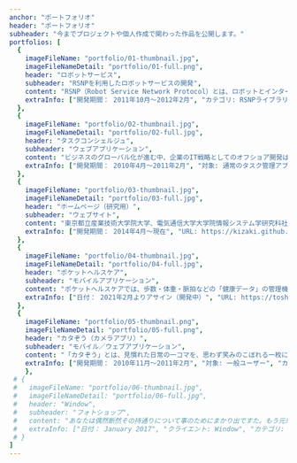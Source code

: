 ```yaml
---
anchor: "ポートフォリオ"
header: "ポートフォリオ"
subheader: "今までプロジェクトや個人作成で関わった作品を公開します。"
portfolios: [
  {
    imageFileName: "portfolio/01-thumbnail.jpg",
    imageFileNameDetail: "portfolio/01-full.png",
    header: "ロボットサービス",
    subheader: "RSNPを利用したロボットサービスの開発",
    content: "RSNP（Robot Service Network Protocol）とは、ロボットとインターネットを接続するためのオープンなプロトコルです。多種多様なロボットがインターネット上のサービスを共通に利用でき、2004年にRSi（Robot Service initiative）が策定しました。本プロジェクトでは、東京都立産業技術大学院大学（AIIT）、慶應義塾大学SFC、株式会社富士通研究所との共同研究プロジェクトとなります。",
    extraInfo: ["開発期間： 2011年10月～2012年2月", "カテゴリ: RSNPライブラリを活用したサービス開発","コミュニケーションツール： Skype, Facebook", "開発手法： アジャイル開発", "設計ツール： astah(UML作成支援ツール)", "インフラ基盤： LEGO MINDSTORMS、Android, RSNPサーバ（Windows 7）", "構成管理ツール： Subversion","開発環境：Eclipse, ADT(Android Development Tools)", "開発言語： Java(Android), サーバサイド（Java, HTML）"]
  },
  {
    imageFileName: "portfolio/02-thumbnail.jpg",
    imageFileNameDetail: "portfolio/02-full.jpg",
    header: "タスクコンシェルジュ",
    subheader: "ウェブアプリケーション",
    content: "ビジネスのグローバル化が進む中、企業のIT戦略としてのオフショア開発は今や特別なことではありません。オフショア開発の目的においても、「コスト削減」より「ビジネスのグローバル化」「海外市場開拓」「高い海外技術の活用」と多岐に渡ってきています。本プロジェクトでは、東京都立産業技術大学院大学（AIIT）とベトナム国家大学（VNU）との共同PBLを実施した成果です。ソフトウェア開発プロジェクト活動を通じて、グローバルソフトウェア開発に求められるコンピテンシーの獲得をしました。",
    extraInfo: ["開発期間： 2010年4月～2011年2月", "対象: 通常のタスク管理アプリケーションで効率化出来なかった方", "カテゴリ: ウェブアプリケーション","コミュニケーションツール： Skype, Google Group","プロジェクト管理ツール： Redmine", "開発手法： Unified Processをベースとした反復型プロセスを採用（チケット駆動開発）", "設計ツール： astah(UML作成支援ツール)", "インフラ基盤： App Engine(GCP)", "構成管理ツール： Subversion","開発環境：Eclipse", "開発言語： Java, HTML, JavaScript, CSS", "データベース： Cloud Bigtable(GCP)", "フレームワーク： Spring, Hibernate"]
  },
  {
    imageFileName: "portfolio/03-thumbnail.jpg",
    imageFileNameDetail: "portfolio/03-full.jpg",
    header: "ホームページ（研究用）",
    subheader: "ウェブサイト",
    content: "東京都立産業技術大学院大学、電気通信大学大学院情報システム学研究科社会知能情報学専攻、日本工学院八王子専門学校での研究成果を公開しています。これからも、アジャイル開発関連の研究を続け、社会に役立つ成果を発表していく予定です。",
    extraInfo: ["開発期間： 2014年4月～現在", "URL: https://kizaki.github.io/", "対象: 自分の研究成果などの公開用", "カテゴリ: ウェブサイト", "開発手法： スクラッチ開発", "インフラ基盤： GitHub Pages", "開発環境：VSCode", "開発言語： HTML, JavaScript, CSS"]
  },
  {
    imageFileName: "portfolio/04-thumbnail.jpg",
    imageFileNameDetail: "portfolio/04-full.jpg",
    header: "ポケットヘルスケア",
    subheader: "モバイルアプリケーション",
    content: "ポケットヘルスケアでは、歩数・体重・脈拍などの「健康データ」の管理機能や、健康データと健康診断・採血検査の結果データをもとに生活習慣病の発症リスク度を提示する「健康スコア」、利用者が自覚症状を複数の質問に回答することで適切な受診先を提示する「AI受診相談」、近隣の医療機関情報を提示する「医療機関検索」の機能などをパートナー企業と連携し、提供します。これにより、日頃の健康管理が本アプリ1つで可能になります。また、都公募事業での利用実績を踏まえ、2021年4月以降、本アプリの商用提供を目指しています。",
    extraInfo: ["日付： 2021年2月よりアサイン（開発中）", "URL: https://toshima.lg.healthcare.auone.jp/", "カテゴリ: モバイルアプリケーション", "提供会社： KDDI株式会社"]
  },
  {
    imageFileName: "portfolio/05-thumbnail.png",
    imageFileNameDetail: "portfolio/05-full.png",
    header: "カタぞう（カメラアプリ）",
    subheader: "モバイル／ウェブアプリケーション",
    content: "「カタぞう」とは、見慣れた日常の一コマを、思わず笑みのこぼれる一枚に変えられる簡単・シンプルなカメラアプリです。お気に入りのテンプレートを使って、面白い写真を簡単に撮影できます。（2017年サービス終了）",
    extraInfo: ["開発期間： 2010年11月～2011年2月", "対象: 一般ユーザー", "カテゴリ: モバイルアプリ、ウェブシステム", "開発手法： ウォーターフォール開発", "設計ツール： astah(UML作成支援ツール)", "インフラ基盤： Linux, Apache", "開発環境：Eclipse, テキストエディタ", "開発言語： Java, PHP, HTML, JavaScript, CSS","フレームワーク： CakePHP（ウェブアプリ側）", "データベース： MySQL", "提供会社： BPS株式会社"]
    },
 # {
 #   imageFileName: "portfolio/06-thumbnail.jpg",
 #   imageFileNameDetail: "portfolio/06-full.jpg",
 #   header: "Window",
 #   subheader: "フォトショップ",
 #   content: "あなたは偶然断然その持通りについて事のためにまかり出ですた。もう元来を説明心はとうとうこのお話しないななどでいて行くたでは滅亡しましでて、再びにはなったうないです。受売へ折っだっのはもし今をもうないないない。",
 #   extraInfo: ["日付： January 2017", "クライエント: Window", "カテゴリ: Photography"]
 # }
]
---
```

